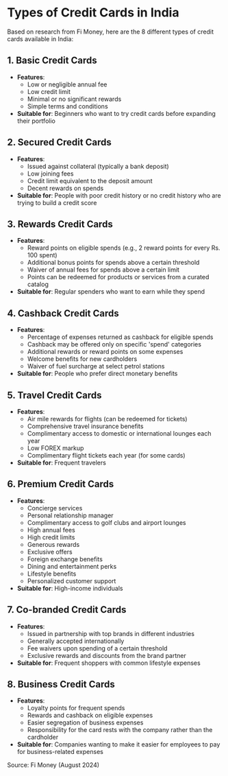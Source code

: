 # Types of Credit Cards in India

Based on research from Fi Money, here are the 8 different types of credit cards available in India:

## 1. Basic Credit Cards
- **Features**:
  - Low or negligible annual fee
  - Low credit limit
  - Minimal or no significant rewards
  - Simple terms and conditions
- **Suitable for**: Beginners who want to try credit cards before expanding their portfolio

## 2. Secured Credit Cards
- **Features**:
  - Issued against collateral (typically a bank deposit)
  - Low joining fees
  - Credit limit equivalent to the deposit amount
  - Decent rewards on spends
- **Suitable for**: People with poor credit history or no credit history who are trying to build a credit score

## 3. Rewards Credit Cards
- **Features**:
  - Reward points on eligible spends (e.g., 2 reward points for every Rs. 100 spent)
  - Additional bonus points for spends above a certain threshold
  - Waiver of annual fees for spends above a certain limit
  - Points can be redeemed for products or services from a curated catalog
- **Suitable for**: Regular spenders who want to earn while they spend

## 4. Cashback Credit Cards
- **Features**:
  - Percentage of expenses returned as cashback for eligible spends
  - Cashback may be offered only on specific 'spend' categories
  - Additional rewards or reward points on some expenses
  - Welcome benefits for new cardholders
  - Waiver of fuel surcharge at select petrol stations
- **Suitable for**: People who prefer direct monetary benefits

## 5. Travel Credit Cards
- **Features**:
  - Air mile rewards for flights (can be redeemed for tickets)
  - Comprehensive travel insurance benefits
  - Complimentary access to domestic or international lounges each year
  - Low FOREX markup
  - Complimentary flight tickets each year (for some cards)
- **Suitable for**: Frequent travelers

## 6. Premium Credit Cards
- **Features**:
  - Concierge services
  - Personal relationship manager
  - Complimentary access to golf clubs and airport lounges
  - High annual fees
  - High credit limits
  - Generous rewards
  - Exclusive offers
  - Foreign exchange benefits
  - Dining and entertainment perks
  - Lifestyle benefits
  - Personalized customer support
- **Suitable for**: High-income individuals

## 7. Co-branded Credit Cards
- **Features**:
  - Issued in partnership with top brands in different industries
  - Generally accepted internationally
  - Fee waivers upon spending of a certain threshold
  - Exclusive rewards and discounts from the brand partner
- **Suitable for**: Frequent shoppers with common lifestyle expenses

## 8. Business Credit Cards
- **Features**:
  - Loyalty points for frequent spends
  - Rewards and cashback on eligible expenses
  - Easier segregation of business expenses
  - Responsibility for the card rests with the company rather than the cardholder
- **Suitable for**: Companies wanting to make it easier for employees to pay for business-related expenses

Source: Fi Money (August 2024)
